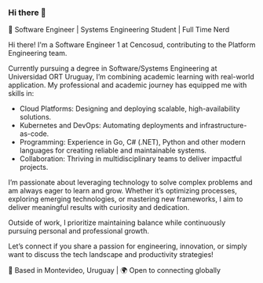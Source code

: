 ### Hi there 👋

🌟 Software Engineer | Systems Engineering Student | Full Time Nerd

Hi there! I'm a Software Engineer 1 at Cencosud, contributing to the Platform Engineering team.

Currently pursuing a degree in Software/Systems Engineering at Universidad ORT Uruguay, I’m combining academic learning with real-world application. My professional and academic journey has equipped me with skills in:

- Cloud Platforms: Designing and deploying scalable, high-availability solutions.
- Kubernetes and DevOps: Automating deployments and infrastructure-as-code.
- Programming: Experience in Go, C# (.NET), Python and other modern languages for creating reliable and maintainable systems.
- Collaboration: Thriving in multidisciplinary teams to deliver impactful projects.

I’m passionate about leveraging technology to solve complex problems and am always eager to learn and grow. Whether it’s optimizing processes, exploring emerging technologies, or mastering new frameworks, I aim to deliver meaningful results with curiosity and dedication.

Outside of work, I prioritize maintaining balance while continuously pursuing personal and professional growth.

Let’s connect if you share a passion for engineering, innovation, or simply want to discuss the tech landscape and productivity strategies!

📍 Based in Montevideo, Uruguay | 🌍 Open to connecting globally
